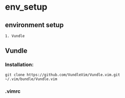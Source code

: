 # env_setup
## environment setup
    1. Vundle

 ## Vundle
### Installation: 
`git clone https://github.com/VundleVim/Vundle.vim.git ~/.vim/bundle/Vundle.vim`

### .vimrc

